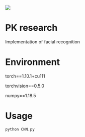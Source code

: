 ![](https://img.shields.io/badge/cnn-classification%20-orange)
# PK research
Implementation of facial recognition
# Environment
torch==1.10.1+cu111

torchvision==0.5.0

numpy==1.18.5

# Usage
```python
python CNN.py
```
